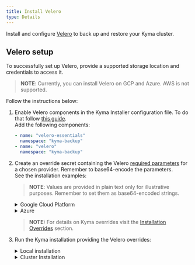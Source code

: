 ```yaml
---
title: Install Velero
type: Details
---
```

Install and configure [Velero](https://github.com/heptio/velero/) to back up and restore your Kyma cluster.

## Velero setup

To successfully set up Velero, provide a supported storage location and credentials to access it. 

>**NOTE**: Currently, you can install Velero on GCP and Azure. AWS is not supported.

Follow the instructions below:
1. Enable Velero components in the Kyma Installer configuration file. To do that follow [this guide](/root/kyma/#configuration-custom-component-installation).<br/>
    Add the following components:
    ```yaml
    - name: "velero-essentials"
      namespace: "kyma-backup"
    - name: "velero"
      namespace: "kyma-backup"
    ```

2. Create an override secret containing the Velero [required parameters](/components/backup/#configuration-configuration) for a chosen provider. Remember to base64-encode the parameters.<br/>
    See the installation examples:
    >**NOTE**: Values are provided in plain text only for illustrative purposes. Remember to set them as base64-encoded strings.

    <div tabs>
    <details>
    <summary>
    Google Cloud Platform
    </summary>
        
    ```yaml
    apiVersion: v1
    kind: Secret
    metadata:
    name: velero-credentials-overrides
    namespace: kyma-installer
    labels:
        kyma-project.io/installation: ""
        installer: overrides
        component: velero
    type: Opaque
    data:
        configuration.provider: "gcp"
        configuration.volumeSnapshotLocation.name: "gcp"
        configuration.volumeSnapshotLocation.bucket: "my-gcp-bucket"
        configuration.backupStorageLocation.name: "gcp"
        configuration.backupStorageLocation.bucket: "my-gcp-bucket"
        credentials.secretContents.cloud: |
                    {
                        "type": "service_account",
                        "project_id": "my-project",
                        "private_key_id": "KEY_UUID",
                        "private_key": "-----BEGIN PRIVATE KEY-----\nPRIVATE_KEY_CONTENTS\n-----END PRIVATE KEY-----\n",
                        "client_email": "sample@fake.iam.gserviceaccount.com",
                        "client_id": "MY_CLIENT_ID",
                        "auth_uri": "https://accounts.google.com/o/oauth2/auth",
                        "token_uri": "https://oauth2.googleapis.com/token",
                        "auth_provider_x509_cert_url": "https://www.googleapis.com/oauth2/v1/certs",
                        "client_x509_cert_url": "https://www.googleapis.com/robot/v1/metadata/x509/sample%40fake.iam.gserviceaccount.com"
                    }
    ```
    >**NOTE:** For details on configuring and installing Velero in GCP,  see [this](https://velero.io/docs/v1.0.0/gcp-config/) document.
    </details>
    <details>
    <summary>
    Azure
    </summary>

    Coming soon...

    >**NOTE:** For details on configuring and installing Velero in Azure,  see [this](https://velero.io/docs/v1.0.0/azure-config/) document.
    
    </details>
    </div>

    >**NOTE:** For details on Kyma overrides visit the [Installation Overrides](/root/kyma/#configuration-helm-overrides-for-kyma-installation) section.

2. Run the Kyma installation providing the Velero overrides:
      <div tabs>
      <details>
      <summary>
      Local installation
      </summary>

      ```bash
      kyma install -o {overrides_file_path}
      ```
      
      </details>
      <details>
      <summary>
      Cluster Installation
      </summary>
      
      1. Apply the overrides to your cluster:
          ```bash
          kubectl apply -f {overrides_file_path}
          ```
      2. [Install](/root/kyma/#installation-installation) Kyma or [update](/root/kyma/#installation-update-kyma) Kyma if it is already installed in your cluster.
      
      </details>
      </div>
